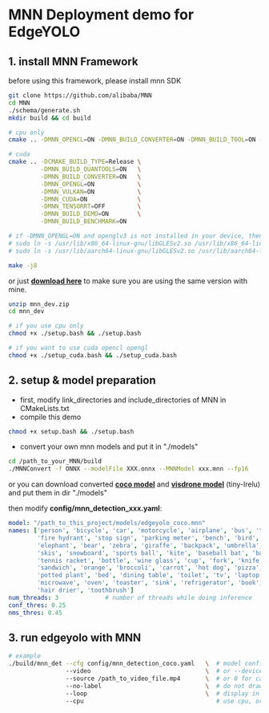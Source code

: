 # MNN Deployment demo for EdgeYOLO

## 1. install MNN Framework
before using this framework, please install mnn SDK

```bash
git clone https://github.com/alibaba/MNN
cd MNN
./schema/generate.sh
mkdir build && cd build

# cpu only
cmake .. -DMNN_OPENCL=ON -DMNN_BUILD_CONVERTER=ON -DMNN_BUILD_TOOL=ON -DMNN_BUILD_QUANTOOLS=ON -DMNN_BUILD_OPENCV=ON

# cuda
cmake .. -DCMAKE_BUILD_TYPE=Release \
         -DMNN_BUILD_QUANTOOLS=ON   \
         -DMNN_BUILD_CONVERTER=ON   \
         -DMNN_OPENGL=ON            \
         -DMNN_VULKAN=ON            \
         -DMNN_CUDA=ON              \
         -DMNN_TENSORRT=OFF         \
         -DMNN_BUILD_DEMO=ON        \
         -DMNN_BUILD_BENCHMARK=ON

# if -DMNN_OPENGL=ON and openglv3 is not installed in your device, then you can run the following command
# sudo ln -s /usr/lib/x86_64-linux-gnu/libGLESv2.so /usr/lib/x86_64-linux-gnu/libGLESv3.so     # x86_64
# sudo ln -s /usr/lib/aarch64-linux-gnu/libGLESv2.so /usr/lib/aarch64-linux-gnu/libGLESv3.so   # arm64

make -j8
```

or just [**download here**](https://github.com/LSH9832/edgeyolo/releases/download/v1.0.1/mnn_dev.zip) to make sure you are using the same version with mine.
```bash
unzip mnn_dev.zip
cd mnn_dev

# if you use cpu only
chmod +x ./setup.bash && ./setup.bash

# if you want to use cuda opencl opengl
chmod +x ./setup_cuda.bash && ./setup_cuda.bash
```

## 2. setup & model preparation

- first, modify link_directories and include_directories of MNN in CMakeLists.txt
- compile this demo

```bash
chmod +x setup.bash && ./setup.bash
```
- convert your own mnn models and put it in "./models"

```bash
cd /path_to_your_MNN/build
./MNNConvert -f ONNX --modelFile XXX.onnx --MNNModel xxx.mnn --fp16
```
or you can download converted [**coco model**](https://github.com/LSH9832/edgeyolo/releases/download/v1.0.1/edgeyolo_coco.mnn) and [**visdrone model**](https://github.com/LSH9832/edgeyolo/releases/download/v1.0.1/edgeyolo_visdrone.mnn) (tiny-lrelu) and put them in dir "./models"

then modify **config/mnn_detection_xxx.yaml**:

```yaml
model: "/path_to_this_project/models/edgeyolo_coco.mnn"
names: ['person', 'bicycle', 'car', 'motorcycle', 'airplane', 'bus', 'train', 'truck', 'boat', 'traffic light',
        'fire hydrant', 'stop sign', 'parking meter', 'bench', 'bird', 'cat', 'dog', 'horse', 'sheep', 'cow',
        'elephant', 'bear', 'zebra', 'giraffe', 'backpack', 'umbrella', 'handbag', 'tie', 'suitcase', 'frisbee',
        'skis', 'snowboard', 'sports ball', 'kite', 'baseball bat', 'baseball glove', 'skateboard', 'surfboard',
        'tennis racket', 'bottle', 'wine glass', 'cup', 'fork', 'knife', 'spoon', 'bowl', 'banana', 'apple',
        'sandwich', 'orange', 'broccoli', 'carrot', 'hot dog', 'pizza', 'donut', 'cake', 'chair', 'couch',
        'potted plant', 'bed', 'dining table', 'toilet', 'tv', 'laptop', 'mouse', 'remote', 'keyboard', 'cell phone',
        'microwave', 'oven', 'toaster', 'sink', 'refrigerator', 'book', 'clock', 'vase', 'scissors', 'teddy bear',
        'hair drier', 'toothbrush']
num_threads: 3             # number of threads while doing inference
conf_thres: 0.25
nms_thres: 0.45
```


## 3. run edgeyolo with MNN

```bash
# example
./build/mnn_det --cfg config/mnn_detection_coco.yaml   \  # model config
                --video                                \  # or --device --picture
                --source /path_to_video_file.mp4       \  # or 0 for camera, or /path/to/image.jpg for picture
                --no-label                             \  # do not draw label
                --loop                                 \  # display in loop
                --cpu                                     # use cpu, or --gpu, default is auto choose
```

